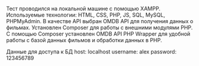 Тест проводился на локальной машине с помощью XAMPP. Используемые технологии: HTML, CSS, PHP, JS, SQL, MySQL, PHPMyAdmin.
В качестве API выбран OMDB API для получения данных о фильмах.
Установлен Composer для работы с внешними модулями PHP.
С помощью Composer установлен OMDB API PHP Wrapper для удобной работы с базой данных фильмов и обработки данных в PHP.

Данные для доступа к БД
host: localhost
username: alex
password: 123456789